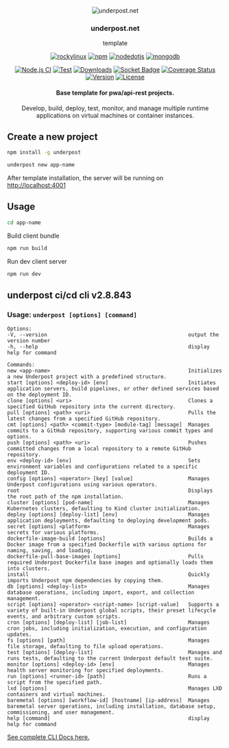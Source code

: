 <p align="center">
  <img src="https://underpost.net/assets/splash/apple-touch-icon-precomposed.png" alt="underpost.net"/>
</p>

<div align="center">

### underpost.net

</div>

<div align="center">

template

</div>

<div align="center">

<a target="_top" href='https://rockylinux.org/download'><img alt='rockylinux' src='https://img.shields.io/badge/Rocky Linux v9.6-100000?style=flat&logo=rockylinux&logoColor=white&labelColor=10b981&color=727273'/></a> <a target="_top"  href='https://www.npmjs.com/package/npm/v/11.1.0' ><img alt='npm' src='https://img.shields.io/badge/npm v11.1.0-100000?style=flat&logo=npm&logoColor=white&labelColor=CB3837&color=727273'/></a> <a target="_top"  href='https://nodejs.org/download/release/v22.9.0/' ><img alt='nodedotjs' src='https://img.shields.io/badge/node v23.8.0-100000?style=flat&logo=nodedotjs&logoColor=white&labelColor=5FA04E&color=727273'/></a> <a target="_top"  href='https://pgp.mongodb.com/' ><img alt='mongodb' src='https://img.shields.io/badge/mongodb_server v7.0-100000?style=flat&logo=mongodb&logoColor=white&labelColor=47A248&color=727273'/></a>

</div>

<div align="center">












<!-- badges -->


[![Node.js CI](https://github.com/underpostnet/engine/actions/workflows/docker-image.ci.yml/badge.svg?branch=master)](https://github.com/underpostnet/engine/actions/workflows/docker-image.yml) [![Test](https://github.com/underpostnet/engine/actions/workflows/coverall.ci.yml/badge.svg?branch=master)](https://github.com/underpostnet/engine/actions/workflows/coverall.yml) [![Downloads](https://img.shields.io/npm/dm/underpost.svg)](https://www.npmjs.com/package/underpost) [![Socket Badge](https://socket.dev/api/badge/npm/package/underpost/2.8.843)](https://socket.dev/npm/package/underpost/overview/2.8.843) [![Coverage Status](https://coveralls.io/repos/github/underpostnet/engine/badge.svg?branch=master)](https://coveralls.io/github/underpostnet/engine?branch=master) [![Version](https://img.shields.io/npm/v/underpost.svg)](https://www.npmjs.org/package/underpost) [![License](https://img.shields.io/npm/l/underpost.svg)](https://www.npmjs.com/package/underpost)


<!-- end-badges -->












</div>

<div align="center">

#### Base template for pwa/api-rest projects.

Develop, build, deploy, test, monitor, and manage multiple runtime applications on virtual machines or container instances.

</div>

<!-- #### Optional version environments -->
<!-- https://kapasia-dev-ed.my.site.com/Badges4Me/s/ -->
<!-- https://simpleicons.org/ -->

## Create a new project

```bash
npm install -g underpost
```

```bash
underpost new app-name
```

After template installation, the server will be running on [http://localhost:4001](http://localhost:4001)

## Usage

```bash
cd app-name
```

Build client bundle

```bash
npm run build
```

Run dev client server

```bash
npm run dev
```
<!-- -->
## underpost ci/cd cli v2.8.843

### Usage: `underpost [options] [command]`

```
Options:
-V, --version                                              output the version number
-h, --help                                                 display help for command

Commands:
new <app-name>                                             Initializes a new Underpost project with a predefined structure.
start [options] <deploy-id> [env]                          Initiates application servers, build pipelines, or other defined services based on the deployment ID.
clone [options] <uri>                                      Clones a specified GitHub repository into the current directory.
pull [options] <path> <uri>                                Pulls the latest changes from a specified GitHub repository.
cmt [options] <path> <commit-type> [module-tag] [message]  Manages commits to a GitHub repository, supporting various commit types and options.
push [options] <path> <uri>                                Pushes committed changes from a local repository to a remote GitHub repository.
env <deploy-id> [env]                                      Sets environment variables and configurations related to a specific deployment ID.
config [options] <operator> [key] [value]                  Manages Underpost configurations using various operators.
root                                                       Displays the root path of the npm installation.
cluster [options] [pod-name]                               Manages Kubernetes clusters, defaulting to Kind cluster initialization.
deploy [options] [deploy-list] [env]                       Manages application deployments, defaulting to deploying development pods.
secret [options] <platform>                                Manages secrets for various platforms.
dockerfile-image-build [options]                           Builds a Docker image from a specified Dockerfile with various options for naming, saving, and loading.
dockerfile-pull-base-images [options]                      Pulls required Underpost Dockerfile base images and optionally loads them into clusters.
install                                                    Quickly imports Underpost npm dependencies by copying them.
db [options] <deploy-list>                                 Manages database operations, including import, export, and collection management.
script [options] <operator> <script-name> [script-value]   Supports a variety of built-in Underpost global scripts, their preset lifecycle events, and arbitrary custom scripts.
cron [options] [deploy-list] [job-list]                    Manages cron jobs, including initialization, execution, and configuration updates.
fs [options] [path]                                        Manages file storage, defaulting to file upload operations.
test [options] [deploy-list]                               Manages and runs tests, defaulting to the current Underpost default test suite.
monitor [options] <deploy-id> [env]                        Manages health server monitoring for specified deployments.
run [options] <runner-id> [path]                           Runs a script from the specified path.
lxd [options]                                              Manages LXD containers and virtual machines.
baremetal [options] [workflow-id] [hostname] [ip-address]  Manages baremetal server operations, including installation, database setup, commissioning, and user management.
help [command]                                             display help for command

```

<a target="_top" href="https://github.com/underpostnet/pwa-microservices-template/blob/master/cli.md">See complete CLI Docs here.</a>
